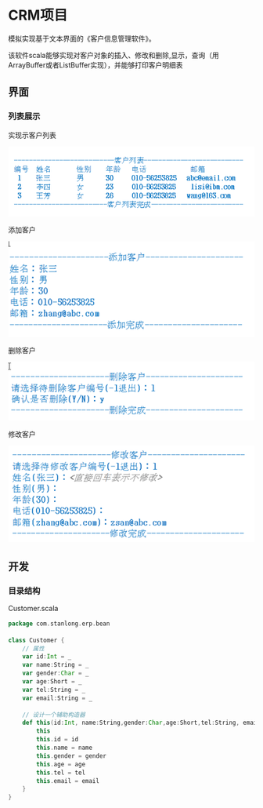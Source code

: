 # CRM项目

模拟实现基于文本界面的《客户信息管理软件》。

该软件scala能够实现对客户对象的插入、修改和删除,显示，查询（用ArrayBuffer或者ListBuffer实现），并能够打印客户明细表

## 界面

### 列表展示

实现示客户列表

![](./doc/15.png)

添加客户

![](./doc/16.png)

删除客户

![](./doc/17.png)

修改客户

![](./doc/18.png)

## 开发

### 目录结构



Customer.scala

```scala
package com.stanlong.erp.bean

class Customer {
    // 属性
    var id:Int = _
    var name:String = _
    var gender:Char = _
    var age:Short = _
    var tel:String = _
    var email:String = _

    // 设计一个辅助构造器
    def this(id:Int, name:String,gender:Char,age:Short,tel:String, email:String){
        this
        this.id = id
        this.name = name
        this.gender = gender
        this.age = age
        this.tel = tel
        this.email = email
    }
}
```

